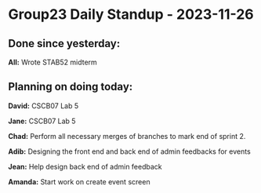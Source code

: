 # Group23 Daily Standup - 2023-11-26

## Done since yesterday:

**All:** Wrote STAB52 midterm

## Planning on doing today:

**David:** CSCB07 Lab 5

**Jane:** CSCB07 Lab 5

**Chad:** Perform all necessary merges of branches to mark end of sprint 2.

**Adib:** Designing the front end and back end of admin feedbacks for events

**Jean:** Help design back end of admin feedback

**Amanda:** Start work on create event screen
